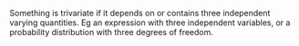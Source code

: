 Something is trivariate if it depends on or contains three independent
varying quantities. Eg an expression with three independent variables,
or a probability distribution with three degrees of freedom.
